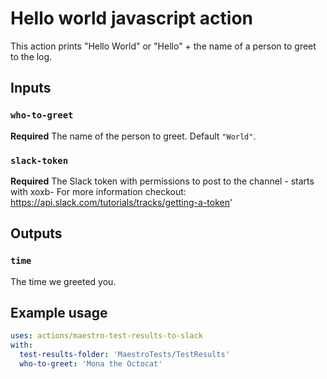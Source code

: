 # Hello world javascript action

This action prints "Hello World" or "Hello" + the name of a person to greet to the log.

## Inputs

### `who-to-greet`

**Required** The name of the person to greet. Default `"World"`.

### `slack-token`

**Required**
The Slack token with permissions to post to the channel - starts with xoxb- 
For more information checkout: https://api.slack.com/tutorials/tracks/getting-a-token'
## Outputs

### `time`

The time we greeted you.

## Example usage

```yaml
uses: actions/maestro-test-results-to-slack
with:
  test-results-folder: 'MaestroTests/TestResults'
  who-to-greet: 'Mona the Octocat'
```
